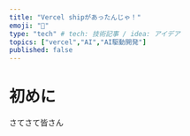```yaml
---
title: "Vercel shipがあったんじゃ！"
emoji: "🚢"
type: "tech" # tech: 技術記事 / idea: アイデア
topics: ["vercel","AI","AI駆動開発"]
published: false
---
```


# 初めに
さてさて皆さん